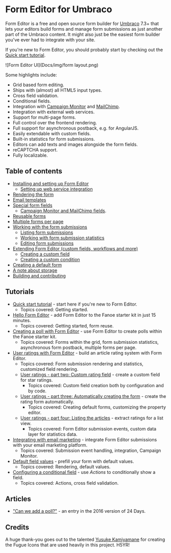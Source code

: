 # Form Editor for Umbraco

Form Editor is a free and open source form builder for [Umbraco](http://umbraco.com/) 7.3+ that lets your editors build forms and manage form submissions as just another part of the Umbraco content. It might also just be the easiest form builder you've ever had to integrate with your site.

If you're new to Form Editor, you should probably start by checking out the [Quick start tutorial](Tutorials/QuickStart.md).

![Form Editor UI](Docs/img/form layout.png)

Some highlights include:
* Grid based form editing.
* Ships with (almost) all HTML5 input types.
* Cross field validation.
* Conditional fields.
* Integration with [Campaign Monitor](https://www.campaignmonitor.com/) and [MailChimp](https://mailchimp.com/).
* Integration with external web services.
* Support for multi-page forms.
* Full control over the frontend rendering.
* Full support for asynchronous postback, e.g. for AngularJS.
* Easily extendable with custom fields.
* Built-in statistics for form submissions.
* Editors can add texts and images alongside the form fields.
* reCAPTCHA support.
* Fully localizable.

## Table of contents
* [Installing and setting up Form Editor](Docs/install.md)
   * [Setting up web service integration](Docs/install_web_service.md)
* [Rendering the form](Docs/render.md)
* [Email templates](Docs/emails.md)
* [Special form fields](Docs/fields.md)
    * [Campaign Monitor and MailChimp fields](Docs/fields_newsletter.md).
* [Reusable forms](Docs/reuse.md)
* [Multiple forms per page](Docs/multiple.md)
* [Working with the form submissions](Docs/submissions.md)
   * [Listing form submissions](Docs/submissions_list.md)
   * [Working with form submission statistics](Docs/submissions_stats.md)
   * [Editing form submissions](Docs/submissions_edit.md)
* [Extending Form Editor (custom fields, workflows and more)](Docs/extend.md)
    * [Creating a custom field](Docs/extend_field.md) 
    * [Creating a custom condition](Docs/extend_condition.md)
* [Creating a default form](Docs/initialize.md)
* [A note about storage](Docs/storage.md)
* [Building and contributing](Docs/build.md)

## Tutorials
* [Quick start tutorial](Tutorials/QuickStart.md) - start here if you're new to Form Editor.
    * Topics covered: Getting started.
* [Hello Form Editor](Tutorials/HelloFormEditor.md) - add Form Editor to the Fanoe starter kit in just 15 minutes.
    * Topics covered: Getting started, form reuse.
* [Creating a poll with Form Editor](Tutorials/Poll.md) - use Form Editor to create polls within the Fanoe starter kit.
    * Topics covered: Forms within the grid, form submission statistics, asynchronous form postback, multiple forms per page.
* [User ratings with Form Editor](Tutorials/Ratings.md) - build an article rating system with Form Editor.
    * Topics covered: Form submission rendering and statistics, customized field rendering.
    * [User ratings - part two: Custom rating field](Tutorials/RatingsPartTwo.md) - create a custom field for star ratings.
        * Topics covered: Custom field creation both by configuration and by code.
    * [User ratings - part three: Automatically creating the form](Tutorials/RatingsPartThree.md) - create the rating form automatically.
        * Topics covered: Creating default forms, customizing the property editor.
    * [User ratings - part four: Listing the articles](Tutorials/RatingsPartFour.md) - extract ratings for a list view.
        * Topics covered: Form Editor submission events, custom data layer for statistics data.
* [Integrating with email marketing](Tutorials/EmailMarketing.md) - integrate Form Editor submissions with your email marketing platform.
    * Topics covered: Submission event handling, integration, Campaign Monitor.
* [Default field values](Tutorials/DefaultValues.md) - prefill your form with default values.
    * Topics covered: Rendering, default values.
* [Configuring a conditional field](Tutorials/ConditionalField.md) - use *Actions* to conditionally show a field.
    * Topics covered: Actions, cross field validation.

## Articles
* ["Can we add a poll?"](http://24days.in/umbraco-cms/2016/polls-in-umbraco/) - an entry in the 2016 version of 24 Days.

## Credits
A huge thank-you goes out to the talented [Yusuke Kamiyamane](http://p.yusukekamiyamane.com/) for creating the Fugue Icons that are used heavily in this project. H5YR!

